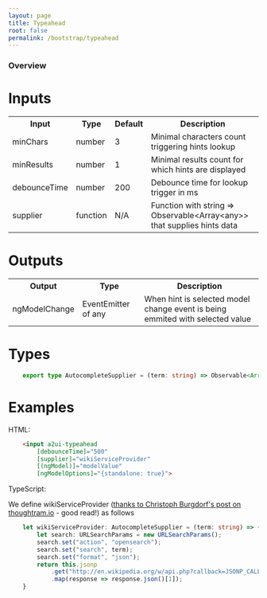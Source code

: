 ```yaml
---
layout: page
title: Typeahead
root: false
permalink: /bootstrap/typeahead
---
```

### Overview

# Inputs

<table>
    <tr>
        <th>Input</th>
        <th>Type</th>
        <th>Default</th>
        <th>Description</th>
    </tr>
    <tr>
        <td>minChars</td>
        <td>number</td>
        <td>3</td>
        <td>Minimal characters count triggering hints lookup</td>
    </tr>
    <tr>
        <td>minResults</td>
        <td>number</td>
        <td>1</td>
        <td>Minimal results count for which hints are displayed</td>
    </tr>
    <tr>
        <td>debounceTime</td>
        <td>number</td>
        <td>200</td>
        <td>Debounce time for lookup trigger in ms</td>
    </tr>
    <tr>
        <td>supplier</td>
        <td>function</td>
        <td>N/A</td>
        <td>Function with string => Observable&#60;Array&#60;any&#62;&#62; that supplies hints data</td>
    </tr>
</table>

# Outputs

<table>
    <tr>
        <th>Output</th>
        <th>Type</th>
        <th>Description</th>
    </tr>
    <tr>
        <td>ngModelChange</td>
        <td>EventEmitter of any</td>
        <td>When hint is selected model change event is being emmited with selected value</td>
    </tr>
</table>

# Types
   
```typescript
    export type AutocompleteSupplier = (term: string) => Observable<Array<any>>;
```

# Examples

HTML:

```html
    <input a2ui-typeahead  
        [debounceTime]="500"
        [supplier]="wikiServiceProvider"
        [(ngModel)]="modelValue" 
        [ngModelOptions]="{standalone: true}">

```

TypeScript:

We define wikiServiceProvider ([thanks to Christoph Burgdorf's post on thoughtram.io](http://blog.thoughtram.io/angular/2016/01/06/taking-advantage-of-observables-in-angular2.html) - good read!) as follows

```typescript
    let wikiServiceProvider: AutocompleteSupplier = (term: string) => {
        let search: URLSearchParams = new URLSearchParams();
        search.set("action", "opensearch");
        search.set("search", term);
        search.set("format", "json");
        return this.jsonp
            .get("http://en.wikipedia.org/w/api.php?callback=JSONP_CALLBACK", {search})
            .map(response => response.json()[1]);
    }
```